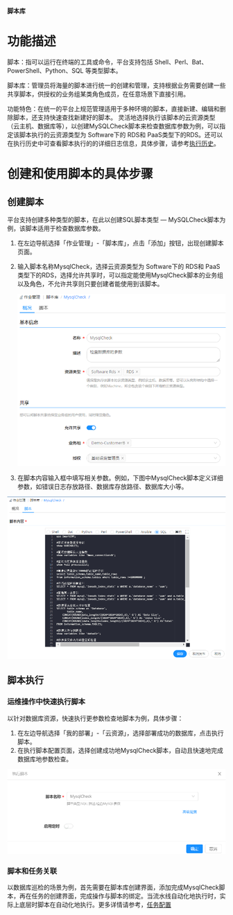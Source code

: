 
**脚本库**

# 功能描述

脚本：指可以运行在终端的工具或命令，平台支持包括 Shell、Perl、Bat、PowerShell、Python、SQL 等类型脚本。

脚本库：管理员将海量的脚本进行统一的创建和管理，支持根据业务需要创建一些共享脚本，供授权的业务组某类角色成员，在任意场景下直接引用。

功能特色：在统一的平台上规范管理适用于多种环境的脚本，直接新建、编辑和删除脚本，还支持快速查找新建好的脚本。
灵活地选择执行该脚本的云资源类型（云主机、数据库等），以创建MySQLCheck脚本来检查数据库参数为例，可以指定该脚本执行的云资源类型为 Software下的 RDS和 PaaS类型下的RDS。还可以在执行历史中可查看脚本执行的的详细日志信息，具体步骤，请参考[执行历史](https://cloudchef.github.io/doc/AdminDoc/11作业管理/执行历史.html)。


# 创建和使用脚本的具体步骤
## 创建脚本
平台支持创建多种类型的脚本，在此以创建SQL脚本类型 — MySQLCheck脚本为例，该脚本适用于检查数据库参数。
1. 在左边导航选择「作业管理」-「脚本库」，点击「添加」按钮，出现创建脚本页面。
2. 输入脚本名称MysqlCheck，选择云资源类型为 Software下的 RDS和 PaaS类型下的RDS，选择允许共享时，可以指定能使用MysqlCheck脚本的业务组以及角色，不允许共享则只要创建者能使用到该脚本。

    ![创建脚本](../../picture/Admin/创建脚本.png)

3. 在脚本内容输入框中填写相关参数。例如，下图中MysqlCheck脚本定义详细参数，如错误日志存放路径、数据库存放路径、数据库大小等。

![脚本内容](../../picture/Admin/脚本内容.png)

## 脚本执行

### 运维操作中快速执行脚本

以针对数据库资源，快速执行更参数检查地脚本为例，具体步骤：
1. 在左边导航选择「我的部署」-「云资源」，选择部署成功的数据库，点击执行脚本。
2. 在执行脚本配置页面，选择创建成功地MysqlCheck脚本，自动且快速地完成数据库地参数检查。

![执行脚本](../../picture/Admin/执行脚本.png)   

### 脚本和任务关联

以数据库巡检的场景为例，首先需要在脚本库创建界面，添加完成MysqlCheck脚本，再在任务的创建界面，完成操作与脚本的绑定。当流水线自动化地执行时，实际上底层时脚本在自动化地执行。更多详情请参考，[任务配置](https://cloudchef.github.io/doc/AdminDoc/11作业管理/#任务配置)





